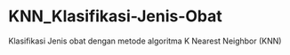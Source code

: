 # KNN_Klasifikasi-Jenis-Obat
Klasifikasi Jenis obat dengan metode algoritma K Nearest Neighbor (KNN)
